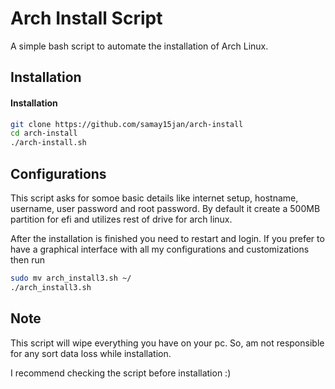 
# Arch Install Script

A simple bash script to automate the installation of Arch Linux.

## Installation

#### Installation
```bash
git clone https://github.com/samay15jan/arch-install
cd arch-install
./arch-install.sh
```


## Configurations

This script asks for somoe basic details like internet setup, hostname, username, user password and root password. By default it create a 500MB partition for efi and utilizes rest of drive for arch linux. 

After the installation is finished you need to  restart and login. If you prefer to have a graphical interface with all my configurations and customizations then run
```bash
sudo mv arch_install3.sh ~/
./arch_install3.sh
```

## Note 

This script will wipe everything you have on your pc. So, am not responsible for any sort data loss while installation. 

I recommend checking the script before installation :)
